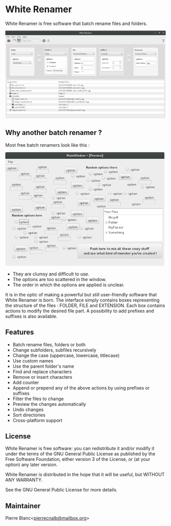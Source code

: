 # White Renamer

White Renamer is free software that batch rename files and folders.

![screenshot1](/Screenshots/MainLayout.png)

## Why another batch renamer ?

Most free batch renamers look like this :

![screenshot1](/Screenshots/SuperRenamer.png)
* They are clumsy and difficult to use.
* The options are too scattered in the window.
* The order in which the options are applied is unclear.

It is in the optic of making a powerful but still user-friendly software that White Renamer is born.
The interface simply contains boxes representing the structure of the files : FOLDER, FILE and EXTENSION. 
Each box contains actions to modify the desired file part. A possibility to add prefixes and suffixes is also available.


## Features
* Batch rename files, folders or both
* Change subfolders, subfiles recursively
* Change the case (uppercase, lowercase, titlecase)
* Use custom names
* Use the parent folder's name
* Find and replace characters
* Remove or insert characters
* Add counter
* Append or prepend any of the above actions by using prefixes or suffixes
* Filter the files to change
* Preview the changes automatically
* Undo changes
* Sort directories
* Cross-platform support

## License
White Renamer is free software: you can redistribute it and/or modify it under the terms of the GNU General Public License as published by the Free Software Foundation, either version 3 of the License, or (at your option) any later version.

White Renamer is distributed in the hope that it will be useful, but WITHOUT ANY WARRANTY.

See the GNU General Public License for more details.

## Maintainer
Pierre Blanc<[pierrecnalb@mailbox.org](mailto:pierrecnalb@mailbox.org)>
